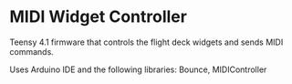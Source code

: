 # MIDI Widget Controller

Teensy 4.1 firmware that controls the flight deck widgets and sends MIDI commands.

Uses Arduino IDE and the following libraries: Bounce, MIDIController
